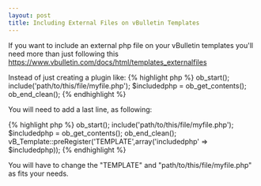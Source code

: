 ```yaml
---
layout: post
title: Including External Files on vBulletin Templates
---
```

If you want to include an external php file on your vBulletin templates you'll need more than just following this <a href="https://www.vbulletin.com/docs/html/templates_externalfiles">https://www.vbulletin.com/docs/html/templates_externalfiles</a>

Instead of just creating a plugin like:
{% highlight php %}
ob_start();
include('path/to/this/file/myfile.php');
$includedphp = ob_get_contents();
ob_end_clean();
{% endhighlight %}

You  will need to add a last line, as following:

{% highlight php %}
ob_start();
include('path/to/this/file/myfile.php');
$includedphp = ob_get_contents();
ob_end_clean();
vB_Template::preRegister('TEMPLATE',array('includedphp' =&gt; $includedphp));
{% endhighlight %}

You will have to change the "TEMPLATE" and "path/to/this/file/myfile.php" as fits your needs.